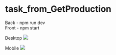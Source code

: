 # task_from_GetProduction

Back - npm run dev 
<br>Front - npm start 

Desktop 
<img src="https://github.com/NeilRiver/task_from_GetProduction/blob/master/1.gif"/>

Mobile
<img src="https://github.com/NeilRiver/task_from_GetProduction/blob/master/2.gif"/>
